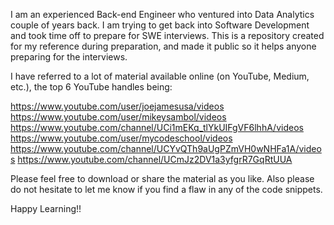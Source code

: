 I am an experienced Back-end Engineer who ventured into Data Analytics couple of years back. I am trying to get back into Software Development and took time off to prepare for SWE interviews. This is a repository created for my reference during preparation, and made it public so it helps anyone preparing for the interviews.

I have referred to a lot of material available online (on YouTube, Medium, etc.), the top 6 YouTube handles being:

https://www.youtube.com/user/joejamesusa/videos 
https://www.youtube.com/user/mikeysambol/videos 
https://www.youtube.com/channel/UCi1mEKq_tlYkUIFgVF6lhhA/videos 
https://www.youtube.com/user/mycodeschool/videos 
https://www.youtube.com/channel/UCYvQTh9aUgPZmVH0wNHFa1A/videos https://www.youtube.com/channel/UCmJz2DV1a3yfgrR7GqRtUUA

Please feel free to download or share the material as you like. Also please do not hesitate to let me know if you find a flaw in any of the code snippets.

Happy Learning!!
